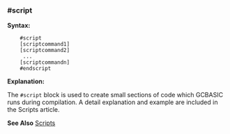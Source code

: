 <div class="section">

<div class="titlepage">

<div>

<div>

### <span id="_script"></span>\#script

</div>

</div>

</div>

<span class="strong">**Syntax:**</span>

``` screen
    #script
    [scriptcommand1]
    [scriptcommand2]
     ...
    [scriptcommandn]
    #endscript
```

<span class="strong">**Explanation:**</span>

The `#script` block is used to create small sections of code which
GCBASIC runs during compilation. A detail explanation and example are
included in the Scripts article.

<span class="strong">**See Also**</span>
<a href="scripts" class="link" title="Scripts">Scripts</a>

</div>
